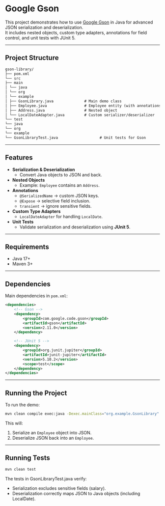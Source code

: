 # Google Gson

This project demonstrates how to use [Google Gson](https://github.com/google/gson) in Java for advanced JSON serialization and deserialization.  
It includes nested objects, custom type adapters, annotations for field control, and unit tests with JUnit 5.

---

## Project Structure

```markdown
gson-library/
├── pom.xml
└── src
├── main
│ └── java
│ └── org
│ └── example
│ ├── GsonLibrary.java              # Main demo class
│ ├── Employee.java                 # Employee entity (with annotations)
│ ├── Address.java                  # Nested object
│ └── LocalDateAdapter.java         # Custom serializer/deserializer
└── test
└── java
└── org
└── example
└── GsonLibraryTest.java                   # Unit tests for Gson
```

---

## Features

- **Serialization & Deserialization**
    - Convert Java objects to JSON and back.
- **Nested Objects**
    - Example: `Employee` contains an `Address`.
- **Annotations**
    - `@SerializedName` → custom JSON keys.
    - `@Expose` → selective field inclusion.
    - `transient` → ignore sensitive fields.
- **Custom Type Adapters**
    - `LocalDateAdapter` for handling `LocalDate`.
- **Unit Tests**
    - Validate serialization and deserialization using **JUnit 5**.

---

## Requirements

- Java 17+
- Maven 3+

---

## Dependencies

Main dependencies in `pom.xml`:

```xml
<dependencies>
    <!-- Gson -->
    <dependency>
        <groupId>com.google.code.gson</groupId>
        <artifactId>gson</artifactId>
        <version>2.11.0</version>
    </dependency>

    <!-- JUnit 5 -->
    <dependency>
        <groupId>org.junit.jupiter</groupId>
        <artifactId>junit-jupiter</artifactId>
        <version>5.10.2</version>
        <scope>test</scope>
    </dependency>
</dependencies>
```

---

## Running the Project

To run the demo:

```bash
mvn clean compile exec:java -Dexec.mainClass="org.example.GsonLibrary"
```

This will:

1. Serialize an `Employee` object into JSON.
2. Deserialize JSON back into an `Employee`.

---

## Running Tests

```bash
mvn clean test
```

The tests in GsonLibraryTest.java verify:
- Serialization excludes sensitive fields (salary).
- Deserialization correctly maps JSON to Java objects (including LocalDate).